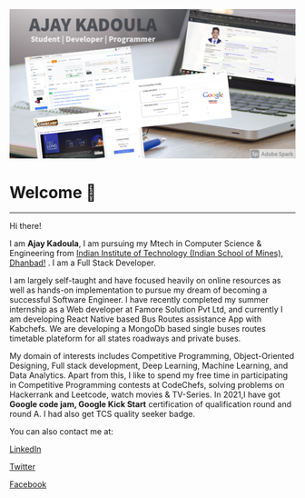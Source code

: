 
![alt text](https://github.com/AjayKadoula/AjayKadoula/blob/0078af4dbbd1139f93cecdd65045dfdfd2668f83/ak_bg.png)

<h1> Welcome  👋</h1><hr>

Hi there! 

I am <b>Ajay Kadoula</b>, I am pursuing my Mtech in Computer Science & Engineering from [Indian Institute of Technology (Indian School of Mines), Dhanbad!](https://iitism.ac.in/) . I am a Full Stack Developer.

I am largely self-taught and have focused heavily on online resources as well as hands-on implementation to pursue my dream of becoming a successful Software Engineer. I have recently completed my summer internship as a Web developer at Famore Solution Pvt Ltd, and currently I am developing React Native based Bus Routes assistance App with Kabchefs. We are developing a MongoDb based single buses routes timetable plateform for all states roadways and private buses.

My domain of interests includes Competitive Programming, Object-Oriented Designing, Full stack development, Deep Learning, Machine Learning, and Data Analytics. Apart from this, I like to spend my free time in participating in Competitive Programming contests at CodeChefs, solving problems on Hackerrank and Leetcode, watch movies & TV-Series. In 2021,I have got <b>Google code jam, Google Kick Start</b> certification of qualification round and round A. I had also get TCS quality seeker badge.



You can also contact me at:


[LinkedIn](https://www.linkedin.com/in/ajaykadoula/) 

[Twitter](https://stackoverflow.com/users/9614482/ajay-kadoula) 


[Facebook](https://www.facebook.com/ajay.kadoula.39/) 
